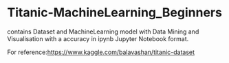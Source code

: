 # Titanic-MachineLearning_Beginners
contains Dataset and  MachineLearning model with Data Mining and Visualisation with a accuracy in ipynb Jupyter Notebook format.

For reference:https://www.kaggle.com/balavashan/titanic-dataset
